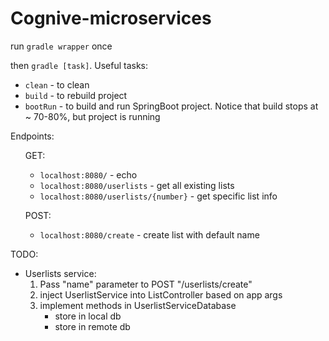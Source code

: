 # Cognive-microservices

<p>
run <code>gradle wrapper</code> once
</p>
    then <code>gradle [task]</code>. Useful tasks:
        <ul>
            <li><code>clean</code> - to clean</li>
            <li><code>build</code> - to rebuild project</li>
            <li><code>bootRun</code> - to build and run SpringBoot project. 
            Notice that build stops at ~ 70-80%, but project is running</li>
        </ul>


<div>Endpoints:
    <ul>
        <p>GET:</p>
            <ul>
                <li><code>localhost:8080/</code> - echo</li>
                <li><code>localhost:8080/userlists</code> - get all existing lists</li>
                <li><code>localhost:8080/userlists/{number}</code> - get specific list info</li>
            </ul>
        <p>POST:</p>
            <ul>
                <li><code>localhost:8080/create</code> - create list with default name</li>
            </ul>
    </ul>
    
</div>
<p>
TODO:
</p>
    <ul>
        <li>Userlists service:
            <ol>
                <li>Pass "name" parameter to POST "/userlists/create"</li>
                <li>inject UserlistService into ListController based on app args</li>
                <li>implement methods in UserlistServiceDatabase
                    <ul>
                        <li>store in local db</li>
                        <li>store in remote db</li>
                    </ul>
                </li>
            </ol>
        </li> 
    </ul>